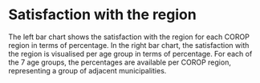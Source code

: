 # Satisfaction with the region

The left bar chart shows the satisfaction with the region for each COROP region in terms of percentage.
In the right bar chart, the satisfaction with the region is visualised per age group in terms of percentage. For each of the 7 age groups, the percentages are available per COROP region, representing a group of adjacent municipalities.